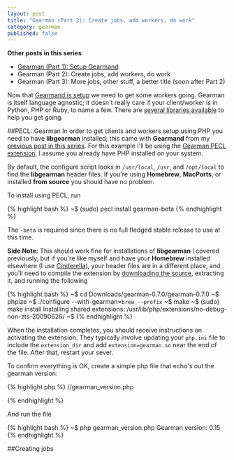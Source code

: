 ```yaml
---
layout: post
title: "Gearman (Part 2): Create jobs, add workers, do work"
category: gearman
published: false
---
```


**Other posts in this series**
- [Gearman (Part 1): Setup Gearmand][3]
- Gearman (Part 2): Create jobs, add workers, do work
- Gearman (Part 3): More jobs, other stuff, a better title (soon after Part 2)

Now that [Gearmand is setup][1] we need to get some workers going.  Gearman is itself language agnostic; it doesn't really 
care if your client/worker is in Python, PHP or Ruby, to name a few.  There are [several libraries available][2] to help 
you get going. 


##PECL::Gearman
In order to get clients and workers setup using PHP you need to have **libgearman** installed; this came with **Gearmand** from my 
[previous post in this series][1].  For this example I'll be using the [Gearman PECL extension][4].  I assume you already have PHP installed on your system.  

By default, the configure script looks in `/usr/local`, `/usr`, and `/opt/local` to find the **libgearman** header files.  If 
you're using **Homebrew**, **MacPorts**, or installed **from source** you should have no problem.  

To install using PECL, run

{% highlight bash %}
~$ (sudo) pecl install gearman-beta
{% endhighlight %}

The `-beta` is required since there is no full fledged stable release to use at this time.

**Side Note:** 
This should work fine for installations of **libgearman** I covered previously, but if you're like myself and have your **Homebrew** 
installed elsewhere (I use [Cinderella][5]), your header files are in a different place, and you'll need to compile the 
extension by [downloading the source][6], extracting it, and running the following

{% highlight bash %}
~$ cd Downloads/gearman-0.7.0/gearman-0.7.0
~$ phpize
~$ ./configure --with-gearman=`brew --prefix`
~$ make
~$ (sudo) make install
Installing shared extensions:     /usr/lib/php/extensions/no-debug-non-zts-20090626/
~$
{% endhighlight %}

When the installation completes, you should receive instructions on activating the extension.  They typically involve updating 
your `php.ini` file to include the `extension_dir` and add `extension=gearman.so` near the end of the file.  After that, 
restart your sever. 

To confirm everything is OK, create a simple php file that echo's out the gearman version:

{% highlight php %}
//gearman_version.php
<?php
echo "Gearman version: " . gearman_version() . PHP_EOL;
?>
{% endhighlight %}

And run the file

{% highlight bash %}
~$ php gearman_version.php
Gearman version: 0.15
{% endhighlight %}

##Creating jobs




[1]: /gearman/2011/02/16/setting-up-gearmand.html
[2]: http://gearman.org/index.php?id=documentation
[3]: /gearman/2011/02/16/setting-up-gearmand.html
[4]: http://pecl.php.net/package/gearman 
[5]: https://github.com/atmos/cinderella
[6]: http://pecl.php.net/package/gearman